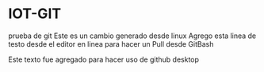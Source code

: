 # IOT-GIT
prueba de git 
Este es un cambio generado desde linux
Agrego esta linea de testo desde el editor en linea para hacer un Pull desde GitBash

Este texto fue agregado para hacer uso de github desktop
